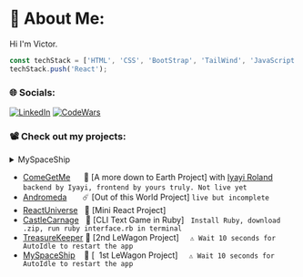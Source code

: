 # 💫 About Me:
Hi I'm Victor.

```typescript
const techStack = ['HTML', 'CSS', 'BootStrap', 'TailWind', 'JavaScript', 'Ruby', 'Rails', 'Git', 'GitHub', 'SQL'];
techStack.push('React');
```

### 🌐 Socials:
[![LinkedIn](https://img.shields.io/badge/LinkedIn-%230077B5.svg?logo=linkedin&logoColor=white)](https://linkedin.com/in/vlog)
[![CodeWars](https://www.codewars.com/users/thegroosalugg/badges/micro)](https://www.codewars.com/users/thegroosalugg)

### 📽️ Check out my projects:

<details>
  <summary>MySpaceShip</summary>
  <pre>  <a href="https://github.com/thegroosalugg/MySpaceShip">Link to Project</a></pre>
  <p>
    I'm sharing a couple of my earlier projects that were initially deployed by a contributor. While I won’t be revisiting or redeploying them, they were valuable 
    learning experiences. Here are the GitHub links for a quick overview.
  </p>
  <details>
    <summary>Tech Stack</summary>
    <pre><code>
      const techStack: string[] = ['HTML', 'CSS', 'TypeScript', 'React'];
    </code></pre>
  </details>
   <details>
    <summary>What I learned</summary>
    <p>
      text
    </p>
  </details>
</details>


- [ComeGetMe](https://github.com/Iyayi2/comeGetMe) $~~~~~$🛒 [A more down to Earth Project] with [Iyayi Roland](https://github.com/Iyayi2) ```backend by Iyayi, frontend by yours truly. Not live yet```
- [Andromeda](https://andromeda-1649b.web.app/) $~~~~~~$☄️ [Out of this World Project] ```live but incomplete``` 
- [ReactUniverse](https://react-universe.web.app/) &nbsp;&nbsp;🌌 [Mini React Project]
- [CastleCarnage](https://github.com/thegroosalugg/CastleCarnage) &nbsp;&nbsp;🏰 [CLI Text Game in Ruby] $~$ ```Install Ruby, download .zip, run ruby interface.rb in terminal```
- [TreasureKeeper](http://www.treasurekeeper.online/users/sign_in) 💎 [2nd LeWagon Project] $~~~$ ```⚠️ Wait 10 seconds for AutoIdle to restart the app```
- [MySpaceShip](https://myspaceship-9e73f7ca505b.herokuapp.com/) &nbsp;&nbsp;&nbsp;🚀 [&nbsp; 1st LeWagon Project] $~~~$ ```⚠️ Wait 10 seconds for AutoIdle to restart the app```
